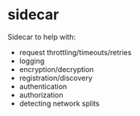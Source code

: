 # sidecar
Sidecar to help with:
  - request throttling/timeouts/retries
  - logging
  - encryption/decryption
  - registration/discovery
  - authentication
  - authorization
  - detecting network splits
